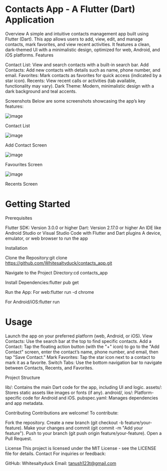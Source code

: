 # Contacts App - A Flutter (Dart) Application
Overview
A simple and intuitive contacts management app built using Flutter (Dart). This app allows users to add, view, edit, and manage contacts, mark favorites, and view recent activities. It features a clean, dark-themed UI with a minimalistic design, optimized for web, Android, and iOS platforms.
Features

Contact List: View and search contacts with a built-in search bar.
Add Contacts: Add new contacts with details such as name, phone number, and email.
Favorites: Mark contacts as favorites for quick access (indicated by a star icon).
Recents: View recent calls or activities (tab available, functionality may vary).
Dark Theme: Modern, minimalistic design with a dark background and teal accents.

Screenshots
Below are some screenshots showcasing the app’s key features:

![image](https://github.com/user-attachments/assets/0e3a85a0-65c9-4d61-85c8-22832f7714cf)

Contact List

![image](https://github.com/user-attachments/assets/92639bab-9ad6-4193-8f98-0ef2930b23ef)

Add Contact Screen

![image](https://github.com/user-attachments/assets/15bd5b21-9adc-4ce9-bc72-45b7d5a5be09)

Favourites Screen

![image](https://github.com/user-attachments/assets/d20c5c6a-8a3c-401e-859d-89c67e58f5ce)

Recents Screen




# Getting Started
Prerequisites

Flutter SDK: Version 3.0.0 or higher
Dart: Version 2.17.0 or higher
An IDE like Android Studio or Visual Studio Code with Flutter and Dart plugins
A device, emulator, or web browser to run the app

Installation

Clone the Repository:git clone https://github.com/Whitesaltyduck/contacts_app.git


Navigate to the Project Directory:cd contacts_app


Install Dependencies:flutter pub get


Run the App:
For web:flutter run -d chrome


For Android/iOS:flutter run




# Usage

Launch the app on your preferred platform (web, Android, or iOS).
View Contacts: Use the search bar at the top to find specific contacts.
Add a Contact: Tap the floating action button (with the "+" icon) to go to the "Add Contact" screen, enter the contact’s name, phone number, and email, then tap "Save Contact."
Mark Favorites: Tap the star icon next to a contact to mark it as a favorite.
Switch Tabs: Use the bottom navigation bar to navigate between Contacts, Recents, and Favorites.

Project Structure

lib/: Contains the main Dart code for the app, including UI and logic.
assets/: Stores static assets like images or fonts (if any).
android/, ios/: Platform-specific code for Android and iOS.
pubspec.yaml: Manages dependencies and app metadata.

Contributing
Contributions are welcome! To contribute:

Fork the repository.
Create a new branch (git checkout -b feature/your-feature).
Make your changes and commit (git commit -m "Add your feature").
Push to your branch (git push origin feature/your-feature).
Open a Pull Request.

License
This project is licensed under the MIT License - see the LICENSE file for details.
Contact
For inquiries or feedback:

GitHub: Whitesaltyduck
Email: tanush123t@gmail.com

